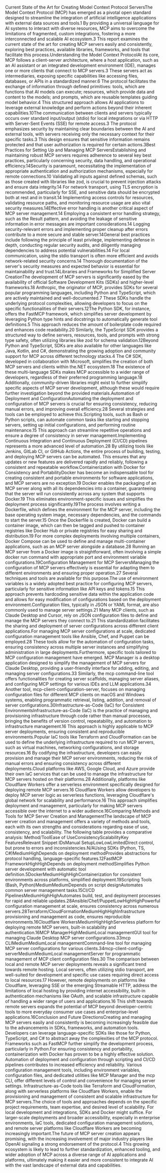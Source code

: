 Current State of the Art for Creating Model Context Protocol ServersThe Model Context Protocol (MCP) has emerged as a pivotal open standard designed to streamline the integration of artificial intelligence applications with external data sources and tools.1 By providing a universal language for AI systems to interact with diverse resources, MCP aims to overcome the limitations of fragmented, custom integrations, fostering a more interconnected and scalable AI ecosystem.3 This report examines the current state of the art for creating MCP servers easily and consistently, exploring best practices, available libraries, frameworks, and tools that facilitate this process.Understanding the Model Context ProtocolAt its core, MCP follows a client-server architecture, where a host application, such as an AI assistant or an integrated development environment (IDE), manages one or more clients that connect to MCP servers.3 These servers act as intermediaries, exposing specific capabilities like accessing files, databases, or APIs in a standardized manner.6 The protocol facilitates the exchange of information through defined primitives: tools, which are functions that AI models can execute; resources, which provide data and content to the models; and prompts, which are reusable templates guiding model behavior.4 This structured approach allows AI applications to leverage external knowledge and perform actions beyond their inherent capabilities.10The communication between clients and servers typically occurs over standard input/output (stdio) for local integrations or via HTTP with Server-Sent Events (SSE) for remote access.3 The protocol emphasizes security by maintaining clear boundaries between the AI and external tools, with servers receiving only the necessary context for their specific tasks.3 This design ensures that sensitive information remains protected and that user authorization is required for certain actions.3Best Practices for Setting Up and Managing MCP ServersEstablishing and maintaining robust MCP servers requires adherence to several key best practices, particularly concerning security, data handling, and operational efficiency.14Security is paramount, necessitating the implementation of appropriate authentication and authorization mechanisms, especially for remote connections.10 Validating all inputs against defined schemas, such as those created with libraries like zod, is crucial to prevent injection attacks and ensure data integrity.14 For network transport, using TLS encryption is recommended, particularly for SSE, and sensitive data should be encrypted both at rest and in transit.14 Implementing access controls for resources, validating resource paths, and monitoring resource usage are also vital security measures.14Effective error handling is another critical aspect of MCP server management.14 Employing a consistent error handling strategy, such as the Result pattern, and avoiding the leakage of sensitive information in error messages are important considerations.14 Logging security-relevant errors and implementing proper cleanup after errors contribute to a more secure and stable server.14General best practices include following the principle of least privilege, implementing defense in depth, conducting regular security audits, and diligently managing dependencies to address potential vulnerabilities.14 For local communication, using the stdio transport is often more efficient and avoids network-related security concerns.14 Thorough documentation of the server's security measures and expected behavior is essential for maintainability and trust.14Libraries and Frameworks for Simplified Server CreationThe development of MCP servers is significantly eased by the availability of official Software Development Kits (SDKs) and higher-level frameworks.18 Anthropic, the originator of MCP, provides SDKs for several popular programming languages, including Python and TypeScript, which are actively maintained and well-documented.7 These SDKs handle the underlying protocol complexities, allowing developers to focus on the specific functionalities of their servers.12The Python SDK, for instance, offers the FastMCP framework, which simplifies server development by leveraging Python type hints and docstrings to automatically generate tool definitions.5 This approach reduces the amount of boilerplate code required and enhances code readability.20 Similarly, the TypeScript SDK provides a structured way to define servers, resources, tools, and prompts with strong type safety, often utilizing libraries like zod for schema validation.12Beyond Python and TypeScript, SDKs are also available for other languages like Java, Kotlin, and C#, demonstrating the growing adoption and community support for MCP across different technology stacks.4 The C# SDK, developed in collaboration with Microsoft, simplifies the creation of both MCP servers and clients within the.NET ecosystem.18 The existence of these multi-language SDKs makes MCP accessible to a wider range of developers, regardless of their preferred programming language.18 Additionally, community-driven libraries might exist to further simplify specific aspects of MCP server development, although these would require further investigation beyond the provided materials.Automation of Deployment and ConfigurationAutomating the deployment and configuration of MCP servers is crucial for ensuring consistency, reducing manual errors, and improving overall efficiency.28 Several strategies and tools can be employed to achieve this.Scripting tools, such as Bash or Python scripts, can automate common tasks like starting and stopping servers, setting up initial configurations, and performing routine maintenance.15 This approach can streamline repetitive operations and ensure a degree of consistency in server management.Implementing Continuous Integration and Continuous Deployment (CI/CD) pipelines represents a more advanced level of automation.28 By utilizing tools like Jenkins, GitLab CI, or GitHub Actions, the entire process of building, testing, and deploying MCP servers can be automated. This ensures that any updates or new features are delivered rapidly and reliably, following a consistent and repeatable workflow.Containerization with Docker for Consistency and PortabilityDocker has become an indispensable tool for creating consistent and portable environments for software applications, and MCP servers are no exception.19 Docker enables the packaging of an MCP server along with all its dependencies into a container, guaranteeing that the server will run consistently across any system that supports Docker.19 This eliminates environment-specific issues and simplifies the deployment process significantly.19The process involves writing a Dockerfile, which defines the environment for the MCP server, including the base operating system image, necessary dependencies, and the commands to start the server.15 Once the Dockerfile is created, Docker can build a container image, which can then be tagged and pushed to container registries like Docker Hub or private registries for easy sharing and distribution.19 For more complex deployments involving multiple containers, Docker Compose can be used to define and manage multi-container applications, such as an MCP server alongside a database.28 Running an MCP server from a Docker image is straightforward, often involving a simple docker run command with appropriate port and environment variable configurations.19Configuration Management for MCP ServersManaging the configuration of MCP servers effectively is essential for adapting them to different environments and ensuring proper operation.27 Several techniques and tools are available for this purpose.The use of environment variables is a widely adopted best practice for configuring MCP servers, particularly for sensitive information like API keys and tokens.15 This approach prevents hardcoding sensitive data within the application code and allows for easy modification of configurations based on the deployment environment.Configuration files, typically in JSON or YAML format, are also commonly used to manage server settings.21 Many MCP clients, such as Claude Desktop and Cursor, rely on JSON configuration files to define and manage the MCP servers they connect to.21 This standardization facilitates the sharing and deployment of server configurations across different client applications.For managing MCP server configurations at scale, dedicated configuration management tools like Ansible, Chef, and Puppet can be employed.28 These tools allow for the automation of configuration tasks, ensuring consistency across multiple server instances and simplifying administration in large deployments.Furthermore, specific tools tailored to MCP configuration management have emerged. MCP Manager is a desktop application designed to simplify the management of MCP servers for Claude Desktop, providing a user-friendly interface for adding, editing, and managing server configurations.33 Similarly, the mcp command-line tool offers functionalities for creating server scaffolds, managing server aliases, and configuring MCP settings for various IDEs and LLM applications.34 Another tool, mcp-client-configuration-server, focuses on managing configuration files for different MCP clients on macOS and Windows systems, enabling programmatic retrieval, listing, addition, and removal of server configurations.30Infrastructure-as-Code (IaC) for Consistent EnvironmentsInfrastructure-as-Code (IaC) is the practice of managing and provisioning infrastructure through code rather than manual processes, bringing the benefits of version control, repeatability, and automation to infrastructure management.16 This approach is highly applicable to MCP server deployments, ensuring consistent and reproducible environments.Popular IaC tools like Terraform and CloudFormation can be used to define the underlying infrastructure required to run MCP servers, such as virtual machines, networking configurations, and storage resources.16 By codifying the infrastructure, developers can easily provision and manage their MCP server environments, reducing the risk of manual errors and ensuring consistency across different deployments.Cloud platforms like AWS, Google Cloud, and Azure provide their own IaC services that can be used to manage the infrastructure for MCP servers hosted on their platforms.28 Additionally, platforms like Cloudflare Workers offer a serverless environment specifically designed for deploying remote MCP servers.16 Cloudflare Workers allow developers to deploy MCP server logic as serverless functions, leveraging Cloudflare's global network for scalability and performance.16 This approach simplifies deployment and management, particularly for making MCP servers accessible over the internet to a wider audience.16Comparing Methods and Tools for MCP Server Creation and ManagementThe landscape of MCP server creation and management offers a variety of methods and tools, each with its own strengths and considerations regarding ease of use, consistency, and scalability. The following table provides a comparative analysis:
Method/ToolEase of UseConsistencyScalabilityKey FeaturesRelevant Snippet IDsManual SetupLowLowLimitedDirect control, but prone to errors and inconsistencies.N/AUsing SDKs (Python, TS, C#)MediumHighDepends on deployment methodProvides abstractions for protocol handling, language-specific features.12FastMCP FrameworkHighHighDepends on deployment methodSimplifies Python server development with automatic tool definition.5DockerMediumHighHighContainerization for consistent environments across platforms, simplified deployment.19Scripting Tools (Bash, Python)MediumMediumDepends on script designAutomates common server management tasks.15CI/CD PipelinesMediumHighHighAutomates build, test, and deployment processes for rapid and reliable updates.28Ansible/Chef/PuppetLowHighHighPowerful configuration management at scale, ensures consistency across numerous servers.28Terraform/CloudFormationMediumHighHighInfrastructure provisioning and management as code, ensures reproducible environments.16Cloudflare WorkersMediumHighHighServerless platform for deploying remote MCP servers, built-in scalability and authentication.16MCP ManagerHighMediumLocal managementGUI tool for managing Claude Desktop MCP server configurations.33mcp CLIMediumMediumLocal managementCommand-line tool for managing MCP server configurations for various clients.34mcp-client-config-serverMediumMediumLocal managementServer for programmatic management of MCP client configuration files.30
The comparison between local and remote MCP server deployments reveals a significant trend towards remote hosting. Local servers, often utilizing stdio transport, are well-suited for development and specific use cases requiring direct access to local resources.17 However, remote deployments on platforms like Cloudflare, leveraging SSE or the emerging Streamable HTTP, address the limitations of local hosting by providing internet accessibility, built-in authentication mechanisms like OAuth, and scalable infrastructure capable of handling a wider range of users and applications.16 This shift towards remote servers expands the potential of MCP beyond developer-centric tools to more everyday consumer use cases and enterprise-level applications.16Conclusion and Future DirectionsCreating and managing MCP servers easily and consistently is becoming increasingly feasible due to the advancements in SDKs, frameworks, and automation tools. Developers can leverage language-specific SDKs like those for Python, TypeScript, and C# to abstract away the complexities of the MCP protocol. Frameworks such as FastMCP further simplify the development process, particularly in Python.For ensuring consistency and portability, containerization with Docker has proven to be a highly effective solution. Automation of deployment and configuration through scripting and CI/CD pipelines contributes to increased efficiency and reliability. Various configuration management tools, including environment variables, configuration files, and dedicated utilities like MCP Manager and the mcp CLI, offer different levels of control and convenience for managing server settings. Infrastructure-as-Code tools like Terraform and CloudFormation, along with serverless platforms like Cloudflare Workers, enable the provisioning and management of consistent and scalable infrastructure for MCP servers.The choice of tools and approaches depends on the specific project requirements, team expertise, and desired level of scalability. For local development and integrations, SDKs and Docker might suffice. For larger-scale deployments and broader accessibility, especially in enterprise environments, IaC tools, dedicated configuration management solutions, and remote server platforms like Cloudflare Workers are becoming increasingly important.The future of MCP server creation appears promising, with the increasing involvement of major industry players like OpenAI signaling a strong endorsement of the protocol.4 This growing ecosystem is likely to lead to further standardization, enhanced tooling, and wider adoption of MCP across a diverse range of AI applications and platforms, ultimately making it easier and more consistent to integrate AI with the vast landscape of external data and capabilities.
